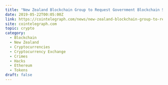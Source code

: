 ```yaml
---
title: "New Zealand Blockchain Group to Request Government Blockchain Strategy"
date: 2019-05-22T00:05:00Z
link: https://cointelegraph.com/news/new-zealand-blockchain-group-to-request-government-blockchain-strategy?utm_medium=RSS&utm_source=hune
site: cointelegraph.com
topic: crypto
category:
  - Blockchain
  - New Zealand
  - Cryptocurrencies
  - Cryptocurrency Exchange
  - Crimes
  - Hacks
  - Ethereum
  - Tokens
draft: false
---
```

